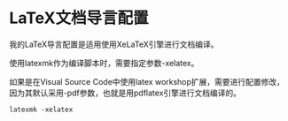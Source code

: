# LaTeX文档导言配置

我的LaTeX导言配置是适用使用XeLaTeX引擎进行文档编译。

使用latexmk作为编译脚本时，需要指定参数-xelatex。

如果是在Visual Source Code中使用latex workshop扩展，需要进行配置修改，因为其默认采用-pdf参数，也就是用pdflatex引擎进行文档编译的。

```
latexmk -xelatex 
```

